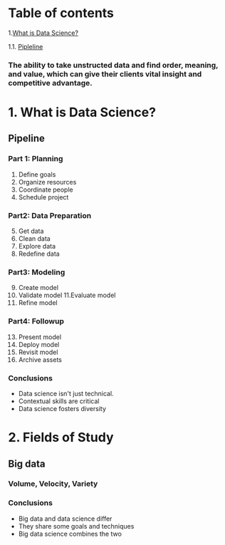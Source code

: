 # Table of contents
1.[What is Data Science?](#whatis)

1.1. [Pipleline](#Pipline)
### The ability to take unstructed data and find order, meaning, and value, which can give their clients vital insight and competitive advantage.

# 1. What is Data Science?<a name="whatis"></a>
## Pipeline<a name="Pipline"></a>
### Part 1: Planning
1. Define goals
2. Organize resources
3. Coordinate people
4. Schedule project

### Part2: Data Preparation 
5. Get data
6. Clean data
7. Explore data
8. Redefine data

### Part3: Modeling
9. Create model
10. Validate model
11.Evaluate model
12. Refine model

### Part4: Followup
13. Present model
14. Deploy model
15. Revisit model
16. Archive assets

### Conclusions
* Data science isn't just technical.
* Contextual skills are critical
* Data science fosters diversity

# 2. Fields of Study<a name="fields"></a>
## Big data
### Volume, Velocity, Variety

### Conclusions
* Big data and data science differ
* They share some goals and techniques
* Big data science combines the two


